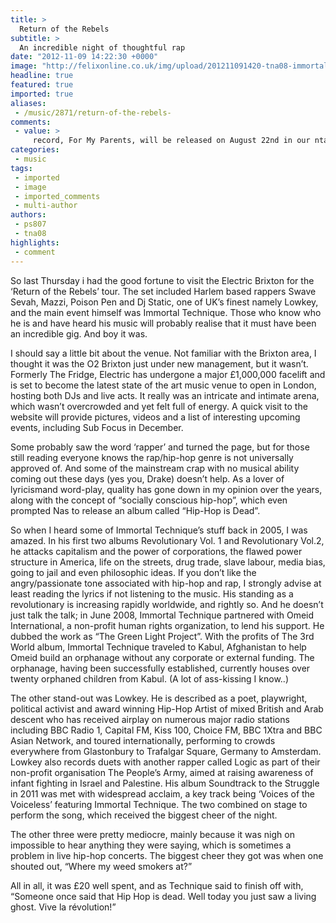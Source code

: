 ```yaml
---
title: >
  Return of the Rebels
subtitle: >
  An incredible night of thoughtful rap
date: "2012-11-09 14:22:30 +0000"
image: "http://felixonline.co.uk/img/upload/201211091420-tna08-immortaltechnique.jpg"
headline: true
featured: true
imported: true
aliases:
 - /music/2871/return-of-the-rebels-
comments:
 - value: >
     record, For My Parents, will be released on August 22nd in our ntaive Japan on our new label, Magniph. You can see more here: To celebrate the release, we will be playing these shows in Japan over the next three months:,Most has been commented on <a href="http://jrcyitx.com">alaedry</a> but in case this helps as well.It is a bit confusing as to how the daughter of a dead couple can be immortal? Although fantasy allows for such logic leaps through the specific mechanics of an alternate reality it may be best left out of the logline. May be good to clarify the type of story being either revenge or love based and accordingly change the order of the logline. If it is a revenge story then perhaps start with the inciting incident such as the parents murder and then bring in the hero giving chase imbuing her with motivation to clash with the antagonist. In which case maybe don't mention the love interest, which could very well be the B plot.EG: When her parents murderer is at large a warrior princes seeks revenge t
categories:
 - music
tags:
 - imported
 - image
 - imported_comments
 - multi-author
authors:
 - ps807
 - tna08
highlights:
 - comment
---
```


So last Thursday i had the good fortune to visit the Electric Brixton for the ‘Return of the Rebels’ tour. The set included Harlem based rappers Swave Sevah, Mazzi, Poison Pen and Dj Static, one of UK’s finest namely Lowkey, and the main event himself was Immortal Technique. Those who know who he is and have heard his music will probably realise that it must have been an incredible gig. And boy it was.

I should say a little bit about the venue. Not familiar with the Brixton area, I thought it was the O2 Brixton just under new management, but it wasn’t. Formerly The Fridge, Electric has undergone a major £1,000,000 facelift and is set to become the latest state of the art music venue to open in London, hosting both DJs and live acts. It really was an intricate and intimate arena, which wasn’t overcrowded and yet felt full of energy. A quick visit to the website will provide pictures, videos and a list of interesting upcoming events, including Sub Focus in December.

Some probably saw the word ‘rapper’ and turned the page, but for those still reading everyone knows the rap/hip-hop genre is not universally approved of. And some of the mainstream crap with no musical ability coming out these days (yes you, Drake) doesn’t help. As a lover of lyricismand word-play, quality has gone down in my opinion over the years, along with the concept of “socially conscious hip-hop”, which even prompted Nas to release an album called “Hip-Hop is Dead”.

So when I heard some of Immortal Technique’s stuff back in 2005, I was amazed. In his first two albums Revolutionary Vol. 1 and Revolutionary Vol.2, he attacks capitalism and the power of corporations, the flawed power structure in America, life on the streets, drug trade, slave labour, media bias, going to jail and even philosophic ideas. If you don’t like the angry/passionate tone associated with hip-hop and rap, I strongly advise at least reading the lyrics if not listening to the music. His standing as a revolutionary is increasing rapidly worldwide, and rightly so. And he doesn’t just talk the talk; in June 2008, Immortal Technique partnered with Omeid International, a non-profit human rights organization, to lend his support. He dubbed the work as “The Green Light Project”. With the profits of The 3rd World album, Immortal Technique traveled to Kabul, Afghanistan to help Omeid build an orphanage without any corporate or external funding. The orphanage, having been successfully established, currently houses over twenty orphaned children from Kabul. (A lot of ass-kissing I know..)

The other stand-out was Lowkey. He is described as a poet, playwright, political activist and award winning Hip-Hop Artist of mixed British and Arab descent who has received airplay on numerous major radio stations including BBC Radio 1, Capital FM, Kiss 100, Choice FM, BBC 1Xtra and BBC Asian Network, and toured internationally, performing to crowds everywhere from Glastonbury to Trafalgar Square, Germany to Amsterdam. Lowkey also records duets with another rapper called Logic as part of their non-profit organisation The People’s Army, aimed at raising awareness of infant fighting in Israel and Palestine. His album Soundtrack to the Struggle in 2011 was met with widespread acclaim, a key track being ‘Voices of the Voiceless’ featuring Immortal Technique. The two combined on stage to perform the song, which received the biggest cheer of the night.

The other three were pretty mediocre, mainly because it was nigh on impossible to hear anything they were saying, which is sometimes a problem in live hip-hop concerts. The biggest cheer they got was when one shouted out, “Where my weed smokers at?”

All in all, it was £20 well spent, and as Technique said to finish off with, “Someone once said that Hip Hop is dead. Well today you just saw a living ghost. Vive la révolution!”
